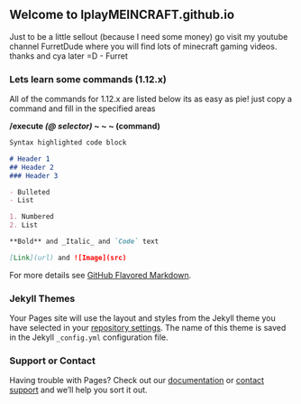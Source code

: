 ## Welcome to IplayMEINCRAFT.github.io

Just to be a little sellout (because I need some money) go visit my youtube channel FurretDude where you will find lots of minecraft gaming videos. thanks and cya later =D - Furret

### Lets learn some commands (1.12.x)

All of the commands for 1.12.x are listed below
its as easy as pie! just copy a command and fill in the specified areas

 **/execute _(@ selector)_ ~ ~ ~ (command)**


```markdown
Syntax highlighted code block

# Header 1
## Header 2
### Header 3

- Bulleted
- List

1. Numbered
2. List

**Bold** and _Italic_ and `Code` text

[Link](url) and ![Image](src)
```

For more details see [GitHub Flavored Markdown](https://guides.github.com/features/mastering-markdown/).

### Jekyll Themes

Your Pages site will use the layout and styles from the Jekyll theme you have selected in your [repository settings](https://github.com/IplayMEINCRAFT/IplayMEINCRAFT.github.io/settings). The name of this theme is saved in the Jekyll `_config.yml` configuration file.

### Support or Contact

Having trouble with Pages? Check out our [documentation](https://help.github.com/categories/github-pages-basics/) or [contact support](https://github.com/contact) and we’ll help you sort it out.
